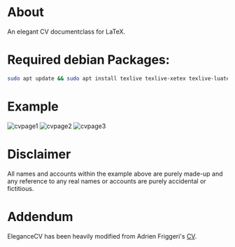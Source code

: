# About
An elegant CV documentclass for LaTeX.

# Required debian Packages:

```bash
sudo apt update && sudo apt install texlive texlive-xetex texlive-luatex texlive-math-extra ttf-marvosym texworks
```

# Example

![cvpage1](https://github.com/James5979/EleganceCV/blob/master/cvpage1.png)
![cvpage2](https://github.com/James5979/EleganceCV/blob/master/cvpage2.png)
![cvpage3](https://github.com/James5979/EleganceCV/blob/master/cvpage3.png)

# Disclaimer

All names and accounts within the example above are purely made-up and any reference to any real names or accounts are purely accidental or fictitious.

# Addendum

EleganceCV has been heavily modified from Adrien Friggeri's [CV][0].

[0]: https://github.com/afriggeri/cv
